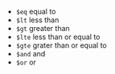 - `$eq` equal to
- `$lt` less than
- `$gt` greater than
- `$lte` less than or equal to
- `$gte` grater than or equal to
- `$and` and
- `$or` or